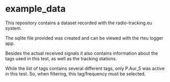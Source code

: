 # example_data
This repository contains a dataset recorded with the radio-tracking.eu system.

The sqlite file provided was created and can be viewed with the rteu logger app. 

Besides the actual received signals it also contains information about the tags used in this test, as well as the tracking stations.

While the list of tags contains several different tags, only P.Aur_5 was active in this test. So, when filtering, this tag/frequency must be selected.
